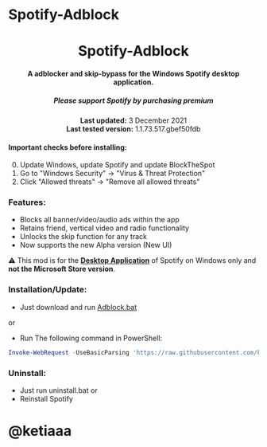 # Spotify-Adblock

<center>
    <h1 align="center">Spotify-Adblock</h1>
    <h4 align="center">A adblocker and skip-bypass for the <strong>Windows</strong> Spotify desktop application.</h4>
    <h5 align="center">Please support Spotify by purchasing premium</h5>
    <p align="center">
        <strong>Last updated:</strong> 3 December 2021<br>
        <strong>Last tested version:</strong> 1.1.73.517.gbef50fdb
    </p> 
</center>

#### Important checks before installing:
0. Update Windows, update Spotify and update BlockTheSpot
1. Go to "Windows Security" -> "Virus & Threat Protection"
2. Click "Allowed threats" -> "Remove all allowed threats"

### Features:
* Blocks all banner/video/audio ads within the app
* Retains friend, vertical video and radio functionality
* Unlocks the skip function for any track
* Now supports the new Alpha version (New UI)

:warning: This mod is for the [**Desktop Application**](https://www.spotify.com/download/windows/) of Spotify on Windows only and **not the Microsoft Store version**.

### Installation/Update:
* Just download and run [Adblock.bat](https://raw.githack.com/ketiaaa/Spotify-Adblock/master/AdBlock.bat)  

or

* Run The following command in PowerShell:
```ps1
Invoke-WebRequest -UseBasicParsing 'https://raw.githubusercontent.com/ketiaaa/Spotify-Adblock/main/install.ps1' | Invoke-Expression
```

### Uninstall:
* Just run uninstall.bat
or
* Reinstall Spotify 

<h1> @ketiaaa </h1>
